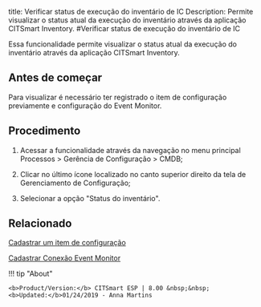 title: Verificar status de execução do inventário de IC
Description: Permite visualizar o status atual da execução do inventário através da aplicação CITSmart Inventory.
#Verificar status de execução do inventário de IC

Essa funcionalidade permite visualizar o status atual da execução do inventário
através da aplicação CITSmart Inventory.

Antes de começar
--------------------

Para visualizar é necessário ter registrado o item de configuração previamente e
configuração do Event Monitor.

Procedimento
----------------

1.  Acessar a funcionalidade através da navegação no menu principal
    Processos \> Gerência de Configuração \> CMDB;

2.  Clicar no último ícone localizado no canto superior direito da tela de
    Gerenciamento de Configuração;

3.  Selecionar a opção "Status do inventário".

Relacionado
-----------

[Cadastrar um item de configuração](/pt-br/citsmart-esp-8/processes/configuration/use/register-CI.html)

[Cadastrar Conexão Event Monitor](/pt-br/citsmart-esp-8/processes/event/configuration/register-event-monitor-connection.html)

!!! tip "About"

    <b>Product/Version:</b> CITSmart ESP | 8.00 &nbsp;&nbsp;
    <b>Updated:</b>01/24/2019 - Anna Martins
